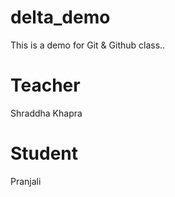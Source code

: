 # delta_demo
This is a demo for Git &amp; Github class..

# Teacher
Shraddha Khapra

# Student
Pranjali